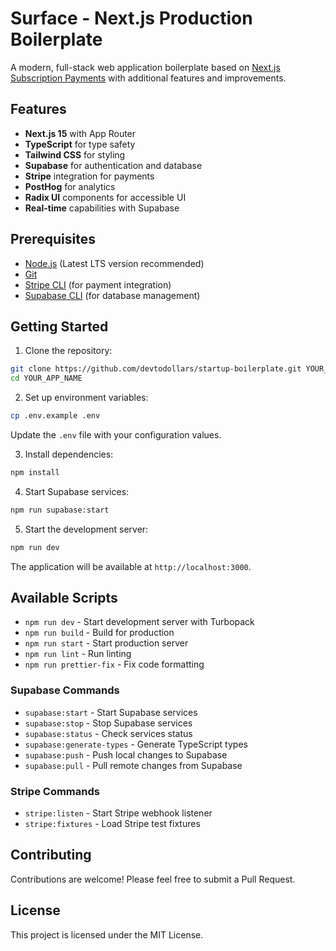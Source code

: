 # Surface - Next.js Production Boilerplate

A modern, full-stack web application boilerplate based on [Next.js Subscription Payments](https://github.com/vercel/nextjs-subscription-payments) with additional features and improvements.

## Features

- **Next.js 15** with App Router
- **TypeScript** for type safety
- **Tailwind CSS** for styling
- **Supabase** for authentication and database
- **Stripe** integration for payments
- **PostHog** for analytics
- **Radix UI** components for accessible UI
- **Real-time** capabilities with Supabase

## Prerequisites

- [Node.js](https://nodejs.org/en/download) (Latest LTS version recommended)
- [Git](https://git-scm.com/downloads)
- [Stripe CLI](https://stripe.com/docs/stripe-cli) (for payment integration)
- [Supabase CLI](https://supabase.com/docs/guides/cli) (for database management)

## Getting Started

1. Clone the repository:
```bash
git clone https://github.com/devtodollars/startup-boilerplate.git YOUR_APP_NAME
cd YOUR_APP_NAME
```

2. Set up environment variables:
```bash
cp .env.example .env
```
Update the `.env` file with your configuration values.

3. Install dependencies:
```bash
npm install
```

4. Start Supabase services:
```bash
npm run supabase:start
```

5. Start the development server:
```bash
npm run dev
```

The application will be available at `http://localhost:3000`.

## Available Scripts

- `npm run dev` - Start development server with Turbopack
- `npm run build` - Build for production
- `npm run start` - Start production server
- `npm run lint` - Run linting
- `npm run prettier-fix` - Fix code formatting

### Supabase Commands
- `supabase:start` - Start Supabase services
- `supabase:stop` - Stop Supabase services
- `supabase:status` - Check services status
- `supabase:generate-types` - Generate TypeScript types
- `supabase:push` - Push local changes to Supabase
- `supabase:pull` - Pull remote changes from Supabase

### Stripe Commands
- `stripe:listen` - Start Stripe webhook listener
- `stripe:fixtures` - Load Stripe test fixtures

## Contributing

Contributions are welcome! Please feel free to submit a Pull Request.

## License

This project is licensed under the MIT License.
